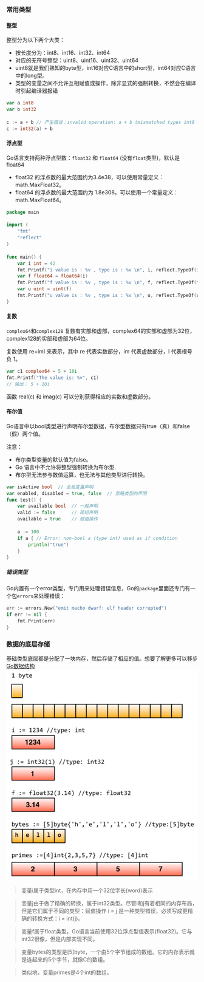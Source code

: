 ### 常用类型

#### 整型
整型分为以下两个大类： 
- 按长度分为：int8、int16、int32、int64
- 对应的无符号整型：uint8、uint16、uint32、uint64
- uint8就是我们熟知的byte型，int16对应C语言中的short型，int64对应C语言中的long型。
- 类型的变量之间不允许互相赋值或操作，除非显式的强制转换，不然会在编译时引起编译器报错

```go
var a int8
var b int32

c := a + b // 产生错误：invalid operation: a + b (mismatched types int8 and int32)
c := int32(a) + b
```

#### 浮点型
Go语言支持两种浮点型数：`float32` 和 `float64` (没有`float`类型)，默认是float64
- float32 的浮点数的最大范围约为3.4e38，可以使用常量定义：math.MaxFloat32。 
- float64 的浮点数的最大范围约为 1.8e308，可以使用一个常量定义：math.MaxFloat64。

```go
package main

import (
	"fmt"
	"reflect"
)

func main() {
	var i int = 42
	fmt.Printf("i value is : %v , type is : %v \n", i, reflect.TypeOf(i))
	var f float64 = float64(i)
	fmt.Printf("f value is : %v , type is : %v \n", f, reflect.TypeOf(f))
	var u uint = uint(f)
	fmt.Printf("u value is : %v , type is : %v \n", u, reflect.TypeOf(u))
}
```

#### 复数

`complex64`和`complex128`
复数有实部和虚部，complex64的实部和虚部为32位，complex128的实部和虚部为64位。

复数使用 re+imI 来表示，其中 re 代表实数部分，im 代表虚数部分，I 代表根号负 1。
```go
var c1 complex64 = 5 + 10i
fmt.Printf("The value is: %v", c1)
// 输出： 5 + 10i

```
函数 real(c) 和 imag(c) 可以分别获得相应的实数和虚数部分。

#### 布尔值
Go语言中以bool类型进行声明布尔型数据，布尔型数据只有true（真）和false（假）两个值。

注意：
- 布尔类型变量的默认值为false。
- Go 语言中不允许将整型强制转换为布尔型.
- 布尔型无法参与数值运算，也无法与其他类型进行转换。

```go
var isActive bool  // 全局变量声明
var enabled, disabled = true, false  // 忽略类型的声明
func test() {
    var available bool  // 一般声明
    valid := false      // 简短声明
    available = true    // 赋值操作

    a := 100
    if a { // Error: non-bool a (type int) used as if condition
        println("true")
    }
}
```

##### 错误类型
Go内置有一个error类型，专门用来处理错误信息，Go的`package`里面还专门有一个包`errors`来处理错误：
```go
err := errors.New("emit macho dwarf: elf header corrupted")
if err != nil {
    fmt.Print(err)
}
```

### 数据的底层存储
基础类型底层都是分配了一块内存，然后存储了相应的值。想要了解更多可以移步[Go数据结构](https://research.swtch.com/godata)
![img_1.png](img_1.png)

> 变量i属于类型int，在内存中用一个32位字长(word)表示

> 变量j由于做了精确的转换，属于int32类型。尽管i和j有着相同的内存布局，但是它们属于不同的类型：赋值操作 i = j 是一种类型错误，必须写成更精确的转换方式：i = int(j)。

> 变量f属于float类型，Go语言当前使用32位浮点型值表示(float32)。它与int32很像，但是内部实现不同。

> 变量bytes的类型是[5]byte，一个由5个字节组成的数组。它的内存表示就是连起来的5个字节，就像C的数组。

> 类似地，变量primes是4个int的数组。

